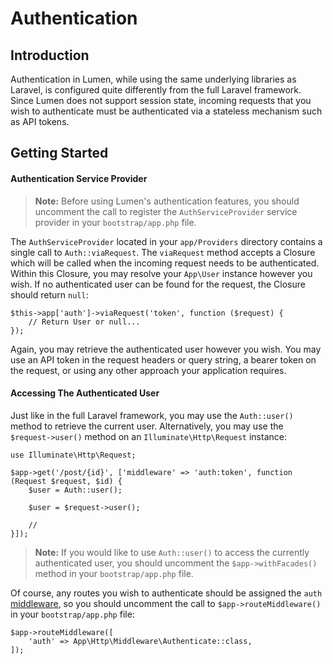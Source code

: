# Authentication

## Introduction

Authentication in Lumen, while using the same underlying libraries as Laravel, is configured quite differently from the full Laravel framework. Since Lumen does not support session state, incoming requests that you wish to authenticate must be authenticated via a stateless mechanism such as API tokens.

## Getting Started

#### Authentication Service Provider

> **Note:** Before using Lumen's authentication features, you should uncomment the call to register the `AuthServiceProvider` service provider in your `bootstrap/app.php` file.

The `AuthServiceProvider` located in your `app/Providers` directory contains a single call to `Auth::viaRequest`. The `viaRequest` method accepts a Closure which will be called when the incoming request needs to be authenticated. Within this Closure, you may resolve your `App\User` instance however you wish. If no authenticated user can be found for the request, the Closure should return `null`:

    $this->app['auth']->viaRequest('token', function ($request) {
    	// Return User or null...
    });

Again, you may retrieve the authenticated user however you wish. You may use an API token in the request headers or query string, a bearer token on the request, or using any other approach your application requires.

#### Accessing The Authenticated User

Just like in the full Laravel framework, you may use the `Auth::user()` method to retrieve the current user. Alternatively, you may use the `$request->user()` method on an `Illuminate\Http\Request` instance:

	use Illuminate\Http\Request;

	$app->get('/post/{id}', ['middleware' => 'auth:token', function (Request $request, $id) {
		$user = Auth::user();

		$user = $request->user();

		//
	}]);

> **Note:** If you would like to use `Auth::user()` to access the currently authenticated user, you should uncomment the `$app->withFacades()` method in your `bootstrap/app.php` file.

Of course, any routes you wish to authenticate should be assigned the `auth` [middleware](/docs/{{version}}/middleware), so you should uncomment the call to `$app->routeMiddleware()` in your `bootstrap/app.php` file:

	$app->routeMiddleware([
	    'auth' => App\Http\Middleware\Authenticate::class,
	]);
